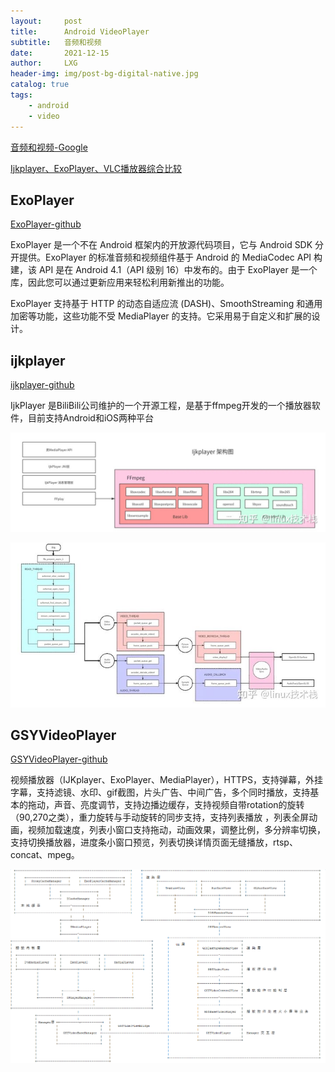 ```yaml
---
layout:     post
title:      Android VideoPlayer
subtitle:   音频和视频
date:       2021-12-15
author:     LXG
header-img: img/post-bg-digital-native.jpg
catalog: true
tags:
    - android
    - video
---
```


[音频和视频-Google](https://developer.android.google.cn/guide/topics/media?hl=zh-cn)

[Ijkplayer、ExoPlayer、VLC播放器综合比较](https://zhuanlan.zhihu.com/p/397425806)

## ExoPlayer

[ExoPlayer-github](https://github.com/google/ExoPlayer)

ExoPlayer 是一个不在 Android 框架内的开放源代码项目，它与 Android SDK 分开提供。ExoPlayer 的标准音频和视频组件基于 Android 的 MediaCodec API 构建，该 API 是在 Android 4.1（API 级别 16）中发布的。由于 ExoPlayer 是一个库，因此您可以通过更新应用来轻松利用新推出的功能。

ExoPlayer 支持基于 HTTP 的动态自适应流 (DASH)、SmoothStreaming 和通用加密等功能，这些功能不受 MediaPlayer 的支持。它采用易于自定义和扩展的设计。

## ijkplayer

[ijkplayer-github](https://github.com/Bilibili/ijkplayer)

IjkPlayer 是BiliBili公司维护的一个开源工程，是基于ffmpeg开发的一个播放器软件，目前支持Android和iOS两种平台

![ijkplayer](/images/android/media/ijkplayer.jpg)

![ijkplayer_2](/images/android/media/ijkplayer_2.jpg)

## GSYVideoPlayer

[GSYVideoPlayer-github](https://github.com/CarGuo/GSYVideoPlayer)

视频播放器（IJKplayer、ExoPlayer、MediaPlayer），HTTPS，支持弹幕，外挂字幕，支持滤镜、水印、gif截图，片头广告、中间广告，多个同时播放，支持基本的拖动，声音、亮度调节，支持边播边缓存，支持视频自带rotation的旋转（90,270之类），重力旋转与手动旋转的同步支持，支持列表播放 ，列表全屏动画，视频加载速度，列表小窗口支持拖动，动画效果，调整比例，多分辨率切换，支持切换播放器，进度条小窗口预览，列表切换详情页面无缝播放，rtsp、concat、mpeg。

![gsyvideoplayer](/images/android/media/gsyvideoplayer.jpg)





